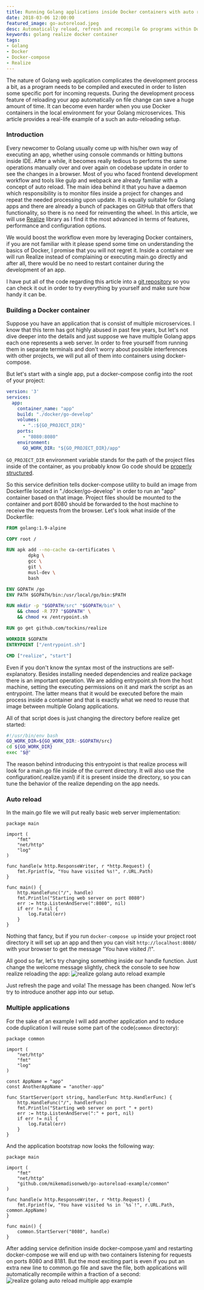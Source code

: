 ```yaml
---
title: Running Golang applications inside Docker containers with auto reload
date: 2018-03-06 12:00:00
featured_image: go-autoreload.jpeg
desc: Automatically reload, refresh and recompile Go programs within Docker containers
keywords: golang realize docker container
tags:
- Golang
- Docker
- Docker-compose
- Realize
---
```

The nature of Golang web application complicates the development process a bit, as a program needs to be compiled and executed in order to listen some specific port for incoming requests. During the development process feature of reloading your app automatically on file change can save a huge amount of time. It can become even harder when you use Docker containers in the local environment for your Golang microservices. This article provides a real-life example of a such an auto-reloading setup.
<!--more-->
### Introduction
Every newcomer to Golang usually come up with his/her own way of executing an app, whether using console commands or hitting buttons inside IDE. After a while, it becomes really tedious to performs the same operations manually over and over again on codebase update in order to see the changes in a browser. Most of you who faced frontend development workflow and tools like gulp and webpack are already familiar with a concept of auto reload. The main idea behind it that you have a daemon which responsibility is to monitor files inside a project for changes and repeat the needed processing upon update. It is equally suitable for Golang apps and there are already a bunch of packages on GitHub that offers that functionality, so there is no need for reinventing the wheel. In this article, we will use [Realize](https://gorealize.io/) library as I find it the most advanced in terms of features, performance and configuration options.
 
We would boost the workflow even more by leveraging Docker containers, if you are not familiar with it please spend some time on understanding the basics of Docker, I promise that you will not regret it. Inside a container we will run Realize instead of complaining or executing main.go directly and after all, there would be no need to restart container during the development of an app.
 
I have put all of the code regarding this article into a [git repository](https://github.com/mikemadisonweb/go-autoreload-example) so you can check it out in order to try everything by yourself and make sure how handy it can be.

### Building a Docker container
Suppose you have an application that is consist of multiple microservices. I know that this term has got highly abused in past few years, but let's not dive deeper into the details and just suppose we have multiple Golang apps each one represents a web server. In order to free yourself from running them in separate terminals and don't worry about possible interferences
with other projects, we will put all of them into containers using docker-compose.

But let's start with a single app, put a docker-compose config into the root of your project:
```yaml
version: '3'
services:
  app:
    container_name: "app"
    build: "./docker/go-develop"
    volumes:
      - ".:${GO_PROJECT_DIR}"
    ports:
      - "8080:8080"
    environment:
      GO_WORK_DIR: "${GO_PROJECT_DIR}/app"
```
`GO_PROJECT_DIR` environment variable stands for the path of the project files inside of the container, as you probably know Go code should be [properly structured](https://golang.org/doc/code.html).

So this service definition tells docker-compose utility to build an image from Dockerfile located in "./docker/go-develop" in order to run an "app" container based on that image. Project files should be mounted to the container and port 8080 should be forwarded to the host machine to receive the requests from the browser. Let's look what inside of the Dockerfile:
```Dockerfile
FROM golang:1.9-alpine

COPY root /

RUN apk add --no-cache ca-certificates \
        dpkg \
        gcc \
        git \
        musl-dev \
        bash

ENV GOPATH /go
ENV PATH $GOPATH/bin:/usr/local/go/bin:$PATH

RUN mkdir -p "$GOPATH/src" "$GOPATH/bin" \
    && chmod -R 777 "$GOPATH" \
    && chmod +x /entrypoint.sh

RUN go get github.com/tockins/realize

WORKDIR $GOPATH
ENTRYPOINT ["/entrypoint.sh"]

CMD ["realize", "start"]
```
Even if you don't know the syntax most of the instructions are self-explanatory. Besides installing needed dependencies and realize package there is an important operation. We are adding entrypoint.sh from the host machine, setting the executing permissions on it and mark the script as an entrypoint. The latter means that it would be executed before the main process inside a container and that is exactly what we need to reuse that image between multiple Golang applications.

All of that script does is just changing the directory before realize get started:
```bash
#!/usr/bin/env bash
GO_WORK_DIR=${GO_WORK_DIR:-$GOPATH/src}
cd ${GO_WORK_DIR}
exec "$@"
```
The reason behind introducing this entrypoint is that realize process will look for a main.go file inside of the current directory. It will also use the configuration(.realize.yaml) if it is present inside the directory, so you can tune the behavior of the realize depending on the app needs.

### Auto reload
In the main.go file we will put really basic web server implementation:
```golang
package main

import (
    "fmt"
    "net/http"
    "log"
)

func handle(w http.ResponseWriter, r *http.Request) {
    fmt.Fprintf(w, "You have visited %s!", r.URL.Path)
}

func main() {
    http.HandleFunc("/", handle)
    fmt.Println("Starting web server on port 8080")
    err := http.ListenAndServe(":8080", nil)
    if err != nil {
        log.Fatal(err)
    }
}
```
Nothing that fancy, but if you run `docker-compose up` inside your project root directory it will set up an app and then you can visit `http://localhost:8080/` with your browser to get the message "You have visited /!". 

All good so far, let's try changing something inside our handle function. Just change the welcome message slightly, check the console to see how realize reloading the app:
![realize golang auto reload example](go-autoreload-1.png)

Just refresh the page and voila! The message has been changed. Now let's try to introduce another app into our setup.

### Multiple applications
For the sake of an example I will add another application and to reduce code duplication I will reuse some part of the code(`common` directory):
```golang
package common

import (
    "net/http"
    "fmt"
    "log"
)

const AppName = "app"
const AnotherAppName = "another-app"

func StartServer(port string, handlerFunc http.HandlerFunc) {
    http.HandleFunc("/", handlerFunc)
    fmt.Println("Starting web server on port " + port)
    err := http.ListenAndServe(":" + port, nil)
    if err != nil {
        log.Fatal(err)
    }
}
```
And the application bootstrap now looks the following way:
```golang
package main

import (
    "fmt"
    "net/http"
    "github.com/mikemadisonweb/go-autoreload-example/common"
)

func handle(w http.ResponseWriter, r *http.Request) {
    fmt.Fprintf(w, "You have visited %s in `%s`!", r.URL.Path, common.AppName)
}

func main() {
    common.StartServer("8080", handle)
}
```
After adding service definition inside docker-compose.yaml and restarting docker-compose we will end up with two containers listening for requests on ports 8080 and 8181. But the most exciting part is even if you put an extra new line to common.go file and save the file, both applications will automatically recompile within a fraction of a second:
![realize golang auto reload multiple app example](go-autoreload-2.png)

